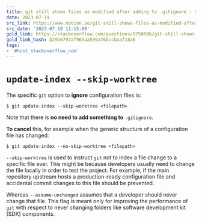 ```yaml
---
title: git still shows files as modified after adding to .gitignore - Stack Overflow
date: 2023-07-19
src_link: https://www.notion.so/git-still-shows-files-as-modified-after-adding-to-gitignore-fed8e47ee8ea4a0d9d2dec8a54901bd0
src_date: '2023-07-19 11:15:00'
gold_link: https://stackoverflow.com/questions/9750606/git-still-shows-files-as-modified-after-adding-to-gitignore/71987399#71987399
gold_link_hash: b29b6797af965aa599a76bccbaaf18a6
tags:
- '#host_stackoverflow_com'
---
```



`update-index --skip-worktree`
==============================


The specific `git` option to **ignore** configuration files is:



```
$ git update-index --skip-worktree <filepath>

```

Note that there is **no need to add something to** `.gitignore`.


**To cancel** this, for example when the generic structure of a configuration file has changed:



```
$ git update-index --no-skip-worktree <filepath>

```

`--skip-worktree` is used to instruct `git` not to index a file change to a specific file ever. This might be because developers usually need to change the file locally in order to test the project. For example, if the main repository upstream hosts a production-ready configuration file and accidental commit changes to this file should be prevented.


Whereas `--assume-unchanged` assumes that a developer should never change that file. This flag is meant only for improving the performance of `git` with respect to never changing folders like software development kit (SDK) components.